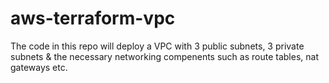 # aws-terraform-vpc
The code in this repo will deploy a VPC with 3 public subnets, 3 private subnets &amp; the necessary networking compenents such as route tables, nat gateways etc.
